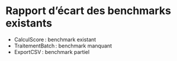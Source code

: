 # Rapport d’écart des benchmarks existants
- CalculScore : benchmark existant
- TraitementBatch : benchmark manquant
- ExportCSV : benchmark partiel
